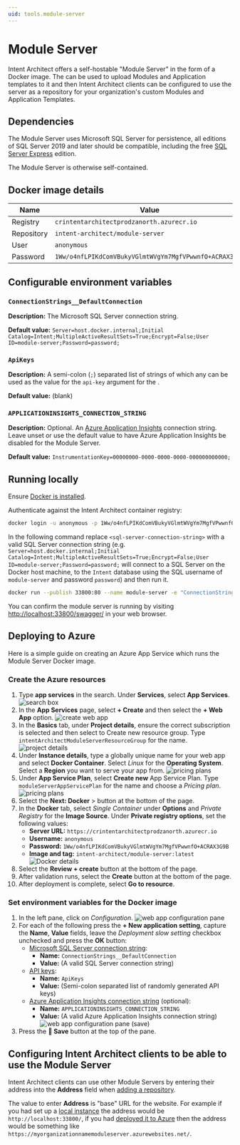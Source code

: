 ```yaml
---
uid: tools.module-server
---
```

# Module Server

Intent Architect offers a self-hostable "Module Server" in the form of a Docker image. The [](xref:tools.module-server-client-cli) can be used to upload Modules and Application templates to it and then Intent Architect clients can be configured to use the server as a repository for your organization's custom Modules and Application Templates.

## Dependencies

The Module Server uses Microsoft SQL Server for persistence, all editions of SQL Server 2019 and later should be compatible, including the free [SQL Server Express](https://www.microsoft.com/download/details.aspx?id=101064) edition.

The Module Server is otherwise self-contained.

## Docker image details

|Name      |Value|
|----------|-|
|Registry  |`crintentarchitectprodzanorth.azurecr.io`|
|Repository|`intent-architect/module-server`|
|User      |`anonymous`|
|Password  |`1Ww/o4nfLPIKdComVBukyVGlmtWVgYm7MgfVPwwnfO+ACRAX3G9B`|

## Configurable environment variables

### `ConnectionStrings__DefaultConnection`

**Description:** The Microsoft SQL Server connection string.

**Default value:** `Server=host.docker.internal;Initial Catalog=Intent;MultipleActiveResultSets=True;Encrypt=False;User ID=module-server;Password=password;`

### `ApiKeys`

**Description:** A semi-colon (`;`) separated list of strings of which any can be used as the value for the `api-key` argument for the [](xref:tools.module-server-client-cli).

**Default value:** (blank)

### `APPLICATIONINSIGHTS_CONNECTION_STRING`

**Description:** Optional. An [Azure Application Insights](https://learn.microsoft.com/azure/azure-monitor/app/app-insights-overview?tabs=net) connection string. Leave unset or use the default value to have Azure Application Insights be disabled for the Module Server.

**Default value:** `InstrumentationKey=00000000-0000-0000-0000-000000000000;`

## Running locally

Ensure [Docker is installed](https://www.docker.com/products/docker-desktop/).

Authenticate against the Intent Architect container registry:

```bash
docker login -u anonymous -p 1Ww/o4nfLPIKdComVBukyVGlmtWVgYm7MgfVPwwnfO+ACRAX3G9B crintentarchitectprodzanorth.azurecr.io
```

In the following command replace `<sql-server-connection-string>` with a valid SQL Server connection string (e.g. `Server=host.docker.internal;Initial Catalog=Intent;MultipleActiveResultSets=True;Encrypt=False;User ID=module-server;Password=password;` will connect to a SQL Server on the Docker host machine, to the `Intent` database using the SQL username of `module-server` and password `password`) and then run it.

```bash
docker run --publish 33800:80 --name module-server -e "ConnectionStrings__DefaultConnection=<sql-server-connection-string>" crintentarchitectprodzanorth.azurecr.io/intent-architect/module-server:latest
```

You can confirm the module server is running by visiting [http://localhost:33800/swagger/](http://localhost:33800/swagger/) in your web browser.

## Deploying to Azure

Here is a simple guide on creating an Azure App Service which runs the Module Server Docker image.

### Create the Azure resources

1. Type **app services** in the search. Under **Services**, select **App Services**.
  ![search box](images/search-box.png)
1. In the **App Services** page, select **+ Create** and then select the **+ Web App** option.
  ![create web app](images/app-services-create-web-app.png)
1. In the **Basics** tab, under **Project details**, ensure the correct subscription is selected and then select to Create new resource group. Type `intentArchitectModuleServerResourceGroup` for the name.
  ![project details](images/project-details.png)
1. Under **Instance details**, type a globally unique name for your web app and select **Docker Container**. Select *Linux* for the **Operating System**. Select a **Region** you want to serve your app from.
  ![pricing plans](images/instance-details.png)
1. Under **App Service Plan**, select **Create new** App Service Plan. Type `moduleServerAppServicePlan` for the name and choose a *Pricing plan*.
  ![pricing plans](images/pricing-plans.png)
1. Select the **Next: Docker** > button at the bottom of the page.
1. In the **Docker** tab, select *Single Container* under **Options** and *Private Registry* for the **Image Source**. Under **Private registry options**, set the following values:
   - **Server URL:** `https://crintentarchitectprodzanorth.azurecr.io`
   - **Username:** `anonymous`
   - **Password:** `1Ww/o4nfLPIKdComVBukyVGlmtWVgYm7MgfVPwwnfO+ACRAX3G9B`
   - **Image and tag:** `intent-architect/module-server:latest`
  ![Docker details](images/docker-details.png)
1. Select the **Review + create** button at the bottom of the page.
1. After validation runs, select the **Create** button at the bottom of the page.
1. After deployment is complete, select **Go to resource**.

### Set environment variables for the Docker image

1. In the left pane, click on *Configuration*.
  ![web app configuration pane](images/web-app-configuration.png)
1. For each of the following press the **+ New application setting**, capture the **Name**, **Value** fields, leave the *Deployment slow setting* checkbox unchecked and press the **OK** button:
   - [Microsoft SQL Server connection string](#connectionstringsdefaultconnection):
     - **Name:** `ConnectionStrings__DefaultConnection`
     - **Value:** (A valid SQL Server connection string)
   - [API keys](#apikeys):
     - **Name:** `ApiKeys`
     - **Value:** (Semi-colon separated list of randomly generated API keys)
   - [Azure Application Insights connection string](#applicationinsightsconnectionstring) (optional):
     - **Name:** `APPLICATIONINSIGHTS_CONNECTION_STRING`
     - **Value:** (A valid Azure Application Insights connection string)
  ![web app configuration pane (save)](images/web-app-configuration-save.png)
1. Press the **💾 Save** button at the top of the pane.

## Configuring Intent Architect clients to be able to use the Module Server

Intent Architect clients can use other Module Servers by entering their address into the **Address** field when [adding a repository](https://docs.intentarchitect.com/articles/application-development/applications-and-solutions/how-to-manage-repositories/how-to-manage-repositories.html).

The value to enter **Address** is "base" URL for the website. For example if you had set up a [local instance](#running-locally) the address would be `http://localhost:33800/`, if you had [deployed it to Azure](#deploying-to-azure) then the address would be something like `https://myorganizationnamemoduleserver.azurewebsites.net/`.
